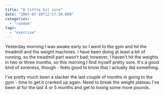 ```yaml
---
title: "A little bit sore"
date: "2007-07-10T12:57:30.000"
categories: 
  - "random"
tags: 
  - "exercise"
---
```


Yesterday morning I was awake early so I went to the gym and hit the treadmill and the weight machines. I have been doing at least a bit of running, so the treadmill part wasn't bad; however, I haven't hit the weights in two or three months, so this morning I find myself pretty sore. It's a good kind of soreness, though - feels good to know that I actually did something.

I've pretty much been a slacker the last couple of months in going to the gym - time to get it cranked up again. Need to break the weight plateau I've been at for the last 4 or 5 months and get to losing some more pounds.
